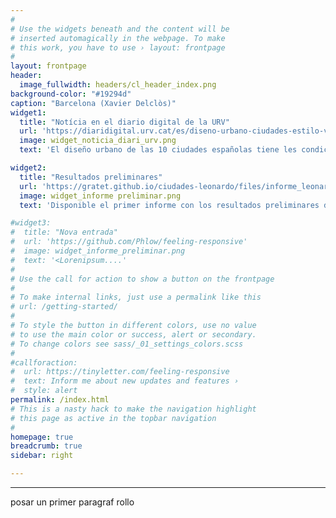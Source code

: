 ```yaml
---
#
# Use the widgets beneath and the content will be
# inserted automagically in the webpage. To make
# this work, you have to use › layout: frontpage
#
layout: frontpage
header:
  image_fullwidth: headers/cl_header_index.png
background-color: "#19294d"
caption: "Barcelona (Xavier Delclòs)"
widget1:
  title: "Notícia en el diario digital de la URV"
  url: 'https://diaridigital.urv.cat/es/diseno-urbano-ciudades-estilo-vida-saludable/'
  image: widget_noticia_diari_urv.png
  text: 'El diseño urbano de las 10 ciudades españolas tiene les condiciones necesarias para un estilo de vida saludable.'

widget2:
  title: "Resultados preliminares"
  url: 'https://gratet.github.io/ciudades-leonardo/files/informe_leonardo_preliminar_enero24.pdf'
  image: widget_informe preliminar.png
  text: 'Disponible el primer informe con los resultados preliminares del proyecto. En este documento se presentan los principales resultados a nivel gráfico y cartográfico para cada uno de los indicadores.'

#widget3:
#  title: "Nova entrada"
#  url: 'https://github.com/Phlow/feeling-responsive'
#  image: widget_informe_preliminar.png
#  text: '<Lorenipsum....'
#
# Use the call for action to show a button on the frontpage
#
# To make internal links, just use a permalink like this
# url: /getting-started/
#
# To style the button in different colors, use no value
# to use the main color or success, alert or secondary.
# To change colors see sass/_01_settings_colors.scss
#
#callforaction:
#  url: https://tinyletter.com/feeling-responsive
#  text: Inform me about new updates and features ›
#  style: alert
permalink: /index.html
# This is a nasty hack to make the navigation highlight
# this page as active in the topbar navigation
#
homepage: true
breadcrumb: true
sidebar: right

---
```


---

posar un primer paragraf rollo 



